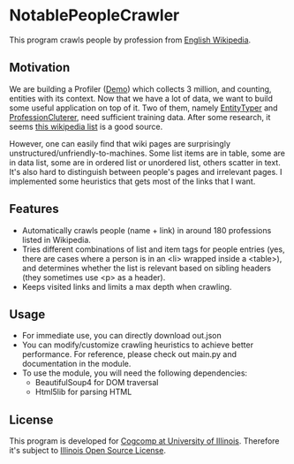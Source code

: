 NotablePeopleCrawler
====================
This program crawls people by profession from [English Wikipedia](http://en.wikipedia.org/).


Motivation
--------------------
We are building a Profiler ([Demo](http://zdev.us/profiler/pro/split.html)) which collects 3 million, and counting, entities with its context. Now that we have a lot of data, we want to build some useful application on top of it. Two of them, namely [EntityTyper](https://github.com/zfei/EntityTyper) and [ProfessionCluterer](https://github.com/zfei/ProfessionClusterer), need sufficient training data. After some research, it seems [this wikipedia list](http://en.wikipedia.org/wiki/Lists_of_people_by_occupation) is a good source.

However, one can easily find that wiki pages are surprisingly unstructured/unfriendly-to-machines. Some list items are in table, some are in data list, some are in ordered list or unordered list, others scatter in text. It's also hard to distinguish between people's pages and irrelevant pages. I implemented some heuristics that gets most of the links that I want.


Features
--------------------
* Automatically crawls people (name + link) in around 180 professions listed in Wikipedia.
* Tries different combinations of list and item tags for people entries (yes, there are cases where a person is in an &lt;li&gt; wrapped inside a &lt;table&gt;), and determines whether the list is relevant based on sibling headers (they sometimes use &lt;p&gt; as a header).
* Keeps visited links and limits a max depth when crawling.


Usage
--------------------
+ For immediate use, you can directly download out.json
+ You can modify/customize crawling heuristics to achieve better performance. For reference, please check out main.py and documentation in the module.
+ To use the module, you will need the following dependencies:
    - BeautifulSoup4 for DOM traversal
    - Html5lib for parsing HTML


License
--------------------
This program is developed for [Cogcomp at University of Illinois](http://cogcomp.cs.illinois.edu/). Therefore it's subject to [Illinois Open Source License](http://otm.illinois.edu/uiuc_openSource).